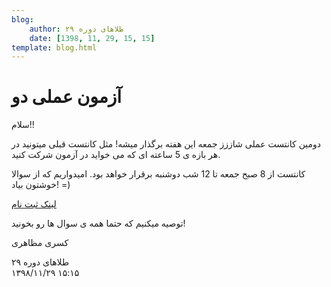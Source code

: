 ```yaml
---
blog:
    author: طلاهای دوره ۲۹
    date: [1398, 11, 29, 15, 15]
template: blog.html
---
```

# آزمون عملی دو

<div class="cnt">
<p>سلام!!</p>

<p>دومین کانتست عملی شاززز جمعه این هفته برگذار میشه! مثل کانتست قبلی میتونید در هر بازه ی 5 ساعته ای که می خواید در آزمون شرکت کنید.</p>

<p>کانتست از 8 صبح جمعه تا 12 شب دوشنبه برقرار خواهد بود. امیدواریم که از سوالا خوشتون بیاد! =)</p>

<p><a href="http://188.40.166.162:8000/">لینک ثبت نام</a></p>

<p>توصیه میکنیم که حتما همه ی سوال ها رو بخونید!</p>

<p>کسری مظاهری</p>
</div>

<div class="blog-info">
    <div class="blog-author">طلاهای دوره ۲۹</div>
    <div class="blog-date">۱۳۹۸/۱۱/۲۹ ۱۵:۱۵</div>
</div>

